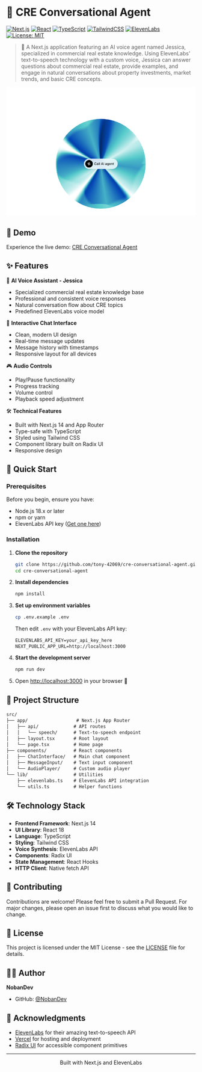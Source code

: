 ﻿# 🤖 CRE Conversational Agent

[![Next.js](https://img.shields.io/badge/Next.js-14-black?style=for-the-badge&logo=next.js)](https://nextjs.org/)
[![React](https://img.shields.io/badge/React-18-blue?style=for-the-badge&logo=react)](https://reactjs.org/)
[![TypeScript](https://img.shields.io/badge/TypeScript-5.3-blue?style=for-the-badge&logo=typescript)](https://www.typescriptlang.org/)
[![TailwindCSS](https://img.shields.io/badge/Tailwind-3.3-38B2AC?style=for-the-badge&logo=tailwind-css)](https://tailwindcss.com/)
[![ElevenLabs](https://img.shields.io/badge/ElevenLabs-API-green?style=for-the-badge)](https://elevenlabs.io/)
[![License: MIT](https://img.shields.io/badge/License-MIT-yellow.svg?style=for-the-badge)](https://opensource.org/licenses/MIT)

> 🎯 A Next.js application featuring an AI voice agent named Jessica, specialized in commercial real estate knowledge. Using ElevenLabs' text-to-speech technology with a custom voice, Jessica can answer questions about commercial real estate, provide examples, and engage in natural conversations about property investments, market trends, and basic CRE concepts.

![CRE Conversational Agent Preview](/public/preview.png)

## 🔗 Demo

Experience the live demo: [CRE Conversational Agent](https://cre-conversational-agent.vercel.app/)

## ✨ Features

🎤 **AI Voice Assistant - Jessica**
- Specialized commercial real estate knowledge base
- Professional and consistent voice responses
- Natural conversation flow about CRE topics
- Predefined ElevenLabs voice model

💬 **Interactive Chat Interface**
- Clean, modern UI design
- Real-time message updates
- Message history with timestamps
- Responsive layout for all devices

🎮 **Audio Controls**
- Play/Pause functionality
- Progress tracking
- Volume control
- Playback speed adjustment

🛠️ **Technical Features**
- Built with Next.js 14 and App Router
- Type-safe with TypeScript
- Styled using Tailwind CSS
- Component library built on Radix UI
- Responsive design

## 🚀 Quick Start

### Prerequisites

Before you begin, ensure you have:
- Node.js 18.x or later
- npm or yarn
- ElevenLabs API key ([Get one here](https://elevenlabs.io/))

### Installation

1. **Clone the repository**
   ```bash
   git clone https://github.com/tony-42069/cre-conversational-agent.git
   cd cre-conversational-agent
   ```

2. **Install dependencies**
   ```bash
   npm install
   ```

3. **Set up environment variables**
   ```bash
   cp .env.example .env
   ```
   Then edit `.env` with your ElevenLabs API key:
   ```env
   ELEVENLABS_API_KEY=your_api_key_here
   NEXT_PUBLIC_APP_URL=http://localhost:3000
   ```

4. **Start the development server**
   ```bash
   npm run dev
   ```

5. Open [http://localhost:3000](http://localhost:3000) in your browser 🎉

## 📁 Project Structure

```
src/
├── app/                  # Next.js App Router
│   ├── api/             # API routes
│   │   └── speech/      # Text-to-speech endpoint
│   ├── layout.tsx       # Root layout
│   └── page.tsx         # Home page
├── components/          # React components
│   ├── ChatInterface/   # Main chat component
│   ├── MessageInput/    # Text input component
│   └── AudioPlayer/     # Custom audio player
└── lib/                 # Utilities
    ├── elevenlabs.ts    # ElevenLabs API integration
    └── utils.ts         # Helper functions
```

## 🛠️ Technology Stack

- **Frontend Framework**: Next.js 14
- **UI Library**: React 18
- **Language**: TypeScript
- **Styling**: Tailwind CSS
- **Voice Synthesis**: ElevenLabs API
- **Components**: Radix UI
- **State Management**: React Hooks
- **HTTP Client**: Native fetch API

## 🤝 Contributing

Contributions are welcome! Please feel free to submit a Pull Request. For major changes, please open an issue first to discuss what you would like to change.

## 📝 License

This project is licensed under the MIT License - see the [LICENSE](LICENSE) file for details.

## 👨‍💻 Author

**NobanDev**
- GitHub: [@NobanDev](https://github.com/NobanDev)

## 🙏 Acknowledgments

- [ElevenLabs](https://elevenlabs.io/) for their amazing text-to-speech API
- [Vercel](https://vercel.com) for hosting and deployment
- [Radix UI](https://www.radix-ui.com/) for accessible component primitives

---

<div align="center">

Built with Next.js and ElevenLabs

</div>
